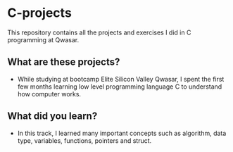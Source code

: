 # C-projects
This repository contains all the projects and exercises I did in C programming at Qwasar.

## What are these projects?
- While studying at bootcamp Elite Silicon Valley Qwasar, I spent the first few months learning low level programming language C to understand how computer works.

## What did you learn?
- In this track, I learned many important concepts such as algorithm, data type, variables, functions, pointers and struct.
